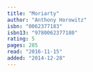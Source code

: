 ```yaml
---
title: "Moriarty"
author: "Anthony Horowitz"
isbn: "0062377183"
isbn13: "9780062377180"
rating: 5
pages: 285
read: "2016-11-15"
added: "2014-12-28"
---
```


